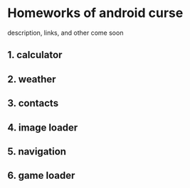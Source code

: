 # Homeworks of android curse

description, links, and other come soon

## 1. calculator


## 2. weather


## 3. contacts


## 4. image loader


## 5. navigation


## 6. game loader